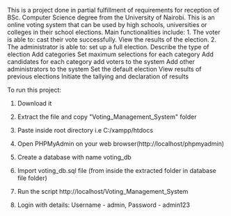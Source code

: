 This is a project done in partial fulfillment of requirements for reception of BSc. Computer Science degree from the University of Nairobi.
This is an online voting system that can be used by high schools, universities or colleges in their school elections.
Main functionalities include: 
    1. The voter is able to: 
        cast their vote successfully.
        View the results of the election.
    2. The administrator is able to: 
    set up a full election.
        Describe the type of election
        Add categories
        Set maximum selections for each category
        Add candidates for each category
    add voters to the system
    Add other administrators to the system
    Set the default election
    View results of previous elections
    Initiate the tallying and declaration of results

To run this project:
1. Download it

2. Extract the file and copy "Voting_Management_System" folder

3. Paste inside root directory i.e C:/xampp/htdocs 

4. Open PHPMyAdmin on your web browser(http://localhost/phpmyadmin)

5. Create a database with name voting_db

6. Import voting_db.sql file (from inside the extracted folder in database file folder)

7. Run the script http://localhost/Voting_Management_System

8. Login with details: Username - admin, Password - admin123